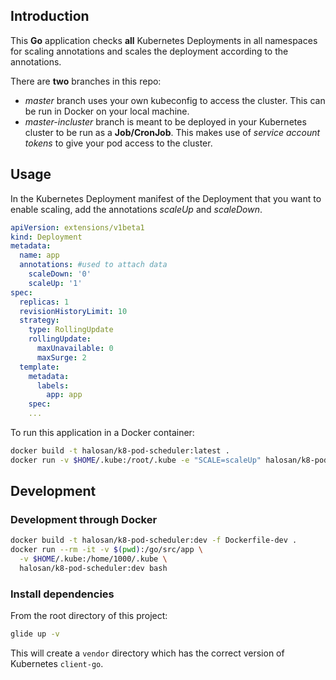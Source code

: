 ## Introduction

This **Go** application checks **all** Kubernetes Deployments in all namespaces for scaling
annotations and scales the deployment according to the annotations.

There are **two** branches in this repo:

- _master_ branch uses your own kubeconfig to access the cluster. This can be
  run in Docker on your local machine.
- _master-incluster_ branch is meant to be deployed in your Kubernetes cluster
  to be run as a **Job/CronJob**. This makes use of _service account tokens_ to
  give your pod access to the cluster.

## Usage

In the Kubernetes Deployment manifest of the Deployment that you want to enable
scaling, add the annotations _scaleUp_ and
_scaleDown_.

```yaml
apiVersion: extensions/v1beta1
kind: Deployment
metadata:
  name: app
  annotations: #used to attach data
    scaleDown: '0'
    scaleUp: '1'
spec:
  replicas: 1
  revisionHistoryLimit: 10
  strategy:
    type: RollingUpdate
    rollingUpdate:
      maxUnavailable: 0
      maxSurge: 2
  template:
    metadata:
      labels:
        app: app
    spec:
    ...
```

To run this application in a Docker container:

```bash
docker build -t halosan/k8-pod-scheduler:latest .
docker run -v $HOME/.kube:/root/.kube -e "SCALE=scaleUp" halosan/k8-pod-scheduler:latest 
```

## Development

### Development through Docker

```bash
docker build -t halosan/k8-pod-scheduler:dev -f Dockerfile-dev .
docker run --rm -it -v $(pwd):/go/src/app \
  -v $HOME/.kube:/home/1000/.kube \
  halosan/k8-pod-scheduler:dev bash
```

### Install dependencies

From the root directory of this project:

```bash
glide up -v
```

This will create a `vendor` directory which has the correct version of Kubernetes `client-go`.

